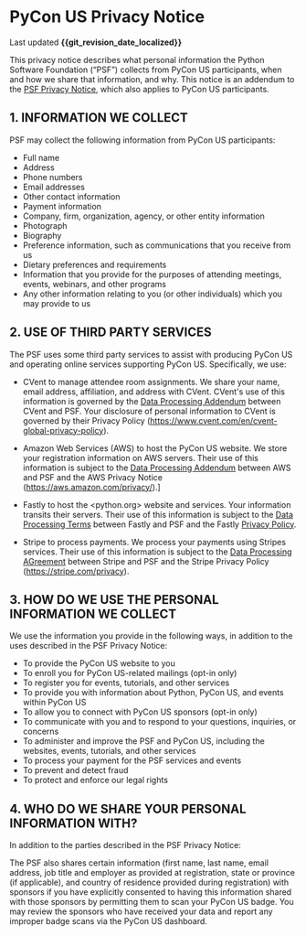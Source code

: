 # PyCon US Privacy Notice

Last updated **{{git_revision_date_localized}}**

This privacy notice describes what personal information the Python Software Foundation (“PSF”)
collects from PyCon US participants,
when and how we share that information,
and why.
This notice is an addendum to the [PSF Privacy Notice](../PSF-Privacy-Notice.md),
which also applies to PyCon US participants.

## 1. INFORMATION WE COLLECT

PSF may collect the following information from PyCon US participants:

-   Full name
-   Address
-   Phone numbers
-   Email addresses
-   Other contact information
-   Payment information
-   Company, firm, organization, agency, or other entity information
-   Photograph
-   Biography
-   Preference information, such as communications that you receive from us
-   Dietary preferences and requirements
-   Information that you provide for the purposes of attending meetings, events, webinars, and other programs
-   Any other information relating to you (or other individuals) which you may provide to us

## 2. USE OF THIRD PARTY SERVICES

The PSF uses some third party services to assist with producing PyCon US and operating online services supporting PyCon US. Specifically, we use:

-   CVent to manage attendee room assignments. We share your name, email address, affiliation, and address with CVent. CVent's use of this information is governed by the [Data Processing Addendum](https://www.cvent.com/sites/default/files/files/2022-09/CVENT%20CUSTOMER%20GDPR%20DPA%20C2P%20SCC%20%2B%20UK%20IDTA%20%28version%205.26.2022%29_0.docx) between CVent and PSF. Your disclosure of personal information to CVent is governed by their Privacy Policy (<https://www.cvent.com/en/cvent-global-privacy-policy>). 

-   Amazon Web Services (AWS) to host the PyCon US website. We store your registration information on AWS servers. Their use of this information is subject to the [Data Processing Addendum](https://aws.amazon.com/blogs/security/aws-gdpr-data-processing-addendum/) between AWS and PSF and the AWS Privacy Notice (https://aws.amazon.com/privacy/).]

-   Fastly to host the <python.org> website and services. Your information transits their servers. Their use of this information is subject to the [Data Processing Terms](https://www.fastly.com/data-processing) between Fastly and PSF and the Fastly [Privacy Policy](https://www.fastly.com/privacy/).

-   Stripe to process payments. We process your payments using Stripes services. Their use of this information is subject to the [Data Processing AGreement](https://stripe.com/legal/dpa) between Stripe and PSF and the Stripe Privacy Policy (https://stripe.com/privacy).

## 3. HOW DO WE USE THE PERSONAL INFORMATION WE COLLECT

We use the information you provide in the following ways, in addition to the uses described in the PSF Privacy Notice:

-   To provide the PyCon US website to you
-   To enroll you for PyCon US-related mailings (opt-in only)
-   To register you for events, tutorials, and other services
-   To provide you with information about Python, PyCon US, and events within PyCon US
-   To allow you to connect with PyCon US sponsors (opt-in only)
-   To communicate with you and to respond to your questions, inquiries, or concerns
-   To administer and improve the PSF and PyCon US, including the websites, events, tutorials, and other services
-   To process your payment for the PSF services and events
-   To prevent and detect fraud
-   To protect and enforce our legal rights

## 4. WHO DO WE SHARE YOUR PERSONAL INFORMATION WITH?

In addition to the parties described in the PSF Privacy Notice:

The PSF also shares certain information (first name, last name, email address, job title and employer as provided at registration, state or province (if applicable), and country of residence provided during registration) with sponsors if you have explicitly consented to having this information shared with those sponsors by permitting them to scan your PyCon US badge. You may review the sponsors who have received your data and report any improper badge scans via the PyCon US dashboard.
